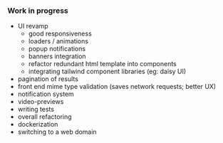### Work in progress

- UI revamp
    - good responsiveness
    - loaders / animations
    - popup notifications
    - banners integration
    - refactor redundant html template into components
    - integrating tailwind component libraries (eg: daisy UI)
- pagination of results
- front end mime type validation (saves network requests; better UX)
- notification system
- video-previews
- writing tests
- overall refactoring
- dockerization
- switching to a web domain
